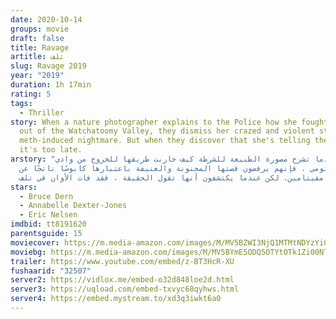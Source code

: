 ```yaml
---
date: 2020-10-14
groups: movie
draft: false
title: Ravage
artitle: تلف
slug: Ravage 2019
year: "2019"
duration: 1h 17min
rating: 5
tags:
  - Thriller
story: When a nature photographer explains to the Police how she fought her way
  out of the Watchatoomy Valley, they dismiss her crazed and violent story as a
  meth-induced nightmare. But when they discover that she's telling the truth,
  it's too late.
arstory: "عندما تشرح مصورة الطبيعة للشرطة كيف حاربت طريقها للخروج من وادي
  واتشاتومي ، فإنهم يرفضون قصتها المجنونة والعنيفة باعتبارها كابوسًا ناتجًا عن
  الميثامفيتامين. لكن عندما يكتشفون أنها تقول الحقيقة ، فقد فات الأوان في تلف  "
stars:
  - Bruce Dern
  - Annabelle Dexter-Jones
  - Eric Nelsen
imdbid: tt8191620
parentsguide: 15
moviecover: https://m.media-amazon.com/images/M/MV5BZWI3NjQ1MTMtNDYzYi00ZGFjLWI1M2UtZGEwNzAxMmY4MmFkXkEyXkFqcGdeQXVyNjUxMjc1OTM@._V1_UY864_.jpg
moviebg: https://m.media-amazon.com/images/M/MV5BYmE5ODQ5OTYtOTk1Zi00NTBkLTk1YWQtOTAyMzFhZmJhZGE2XkEyXkFqcGdeQXVyOTkwMzEzNTQ@._V1_UX1280_.jpg
trailer: https://www.youtube.com/embed/z-BT3HcR-XU
fushaarid: "32507"
server2: https://vidlox.me/embed-o32d848loe2d.html
server3: https://uqload.com/embed-txvyc68qyhws.html
server4: https://embed.mystream.to/xd3q3iwkt6a0
---
```

